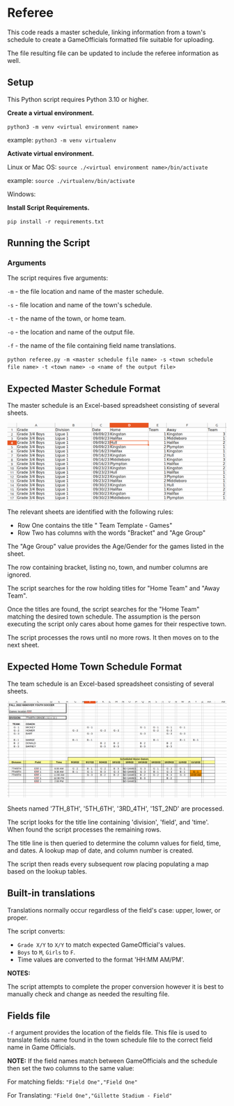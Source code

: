 # Referee

This code reads a master schedule, linking information from a town's schedule to create a GameOfficials formatted file suitable for uploading.

The file resulting file can be updated to include the referee information as well.


## Setup

This Python script requires Python 3.10 or higher.

**Create a virtual environment.** 

`python3 -m venv <virtual environment name>`

example: `python3 -m venv virtualenv`

**Activate virtual environment.**

Linux or Mac OS: `source ./<virtual environment name>/bin/activate`

example: `source ./virtualenv/bin/activate`

Windows: 

**Install Script Requirements.**

`pip install -r requirements.txt`


## Running the Script

### Arguments

The script requires five arguments:

`-m` - the file location and name of the master schedule.

`-s` - file location and name of the town's schedule.

`-t` - the name of the town, or home team.

`-o` - the location and name of the output file.

`-f` - the name of the file containing field name translations.

`python referee.py -m <master schedule file name> -s <town schedule file name> -t <town name> -o <name of the output file>`

## Expected Master Schedule Format

The master schedule is an Excel-based spreadsheet consisting of several sheets.

![Alt text](assets/masterschedule.png?raw=true "Master Schedule")

The relevant sheets are identified with the following rules:
* Row One contains the title "<number> Team Template - <number> Games"
* Row Two has columns with the words "Bracket" and "Age Group"

The "Age Group" value provides the Age/Gender for the games listed in the sheet.

The row containing bracket, listing no, town, and number columns are ignored.

The script searches for the row holding titles for "Home Team" and "Away Team".

Once the titles are found, the script searches for the "Home Team" matching the desired town schedule. The assumption is the person executing the script only cares about home games for their respective town.

The script processes the rows until no more rows. It then moves on to the next sheet.

## Expected Home Town Schedule Format

The team schedule is an Excel-based spreadsheet consisting of several sheets.

![Alt text](assets/hometownschedule.png?raw=true "Home Team Schedule")


Sheets named '7TH_8TH', '5TH_6TH', '3RD_4TH', '1ST_2ND' are processed.

The script looks for the title line containing 'division', 'field', and 'time'. When found the script processes the remaining rows.

The title line is then queried to determine the column values for field, time, and dates. A lookup map of date, and column number is created.

The script then reads every subsequent row placing populating a map based on the lookup tables.

## Built-in translations

Translations normally occur regardless of the field's case: upper, lower, or proper.

The script converts:
* `Grade X/Y` to `X/Y` to match expected GameOfficial's values.
* `Boys` to `M`, `Girls` to `F`.
* Time values are converted to the format 'HH:MM AM/PM'.

**NOTES:** 

The script attempts to complete the proper conversion however it is best to manually check and change as needed the resulting file.

## Fields file

`-f` argument provides the location of the fields file. This file is used to translate fields name found in the town schedule file to the correct field name in Game Officials.

**NOTE:** If the field names match between GameOfficials and the schedule then set the two columns to the same value:

For matching fields: `"Field One","Field One"`

For Translating: `"Field One","Gillette Stadium - Field"`


